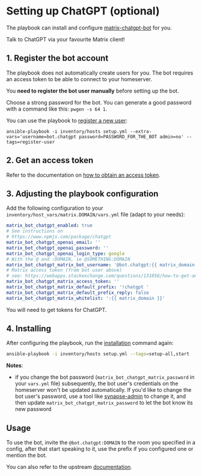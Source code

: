 # Setting up ChatGPT (optional)

The playbook can install and configure [matrix-chatgpt-bot](https://github.com/matrixgpt/matrix-chatgpt-bot) for you.

Talk to ChatGPT via your favourite Matrix client!


## 1. Register the bot account

The playbook does not automatically create users for you. The bot requires an access token to be able to connect to your homeserver.

You **need to register the bot user manually** before setting up the bot.

Choose a strong password for the bot. You can generate a good password with a command like this: `pwgen -s 64 1`.

You can use the playbook to [register a new user](registering-users.md):

```
ansible-playbook -i inventory/hosts setup.yml --extra-vars='username=bot.chatgpt password=PASSWORD_FOR_THE_BOT admin=no' --tags=register-user
```


## 2. Get an access token

Refer to the documentation on [how to obtain an access token](obtaining-access-tokens.md).


## 3. Adjusting the playbook configuration

Add the following configuration to your `inventory/host_vars/matrix.DOMAIN/vars.yml` file (adapt to your needs):

```yaml
matrix_bot_chatgpt_enabled: true
# See instructions on
# https://www.npmjs.com/package/chatgpt
matrix_bot_chatgpt_openai_email: ''
matrix_bot_chatgpt_openai_password: ''
matrix_bot_chatgpt_openai_login_type: google
# With the @ and :DOMAIN, ie @SOMETHING:DOMAIN
matrix_bot_chatgpt_matrix_bot_username: '@bot.chatgpt:{{ matrix_domain }}'
# Matrix access token (from bot user above)
# see: https://webapps.stackexchange.com/questions/131056/how-to-get-an-access-token-for-element-riot-matrix
matrix_bot_chatgpt_matrix_access_token: ''
matrix_bot_chatgpt_matrix_default_prefix: '!chatgpt '
matrix_bot_chatgpt_matrix_default_prefix_reply: false
matrix_bot_chatgpt_matrix_whitelist: ':{{ matrix_domain }}'
```

You will need to get tokens for ChatGPT.


## 4. Installing

After configuring the playbook, run the [installation](installing.md) command again:

```sh
ansible-playbook -i inventory/hosts setup.yml --tags=setup-all,start
```

**Notes**:

- if you change the bot password (`matrix_bot_chatgpt_matrix_password` in your `vars.yml` file) subsequently, the bot user's credentials on the homeserver won't be updated automatically. If you'd like to change the bot user's password, use a tool like [synapse-admin](configuring-playbook-synapse-admin.md) to change it, and then update `matrix_bot_chatgpt_matrix_password` to let the bot know its new password


## Usage

To use the bot, invite the `@bot.chatgpt:DOMAIN` to the room you specified in a config, after that start speaking to it, use the prefix if you configured one or mention the bot.

You can also refer to the upstream [documentation](https://github.com/matrixgpt/matrix-chatgpt-bot).
